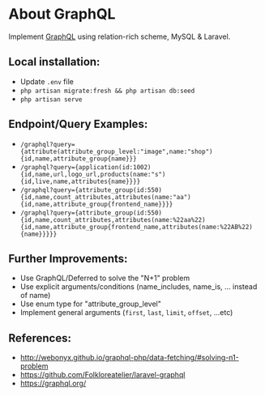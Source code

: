# About GraphQL

Implement [GraphQL](https://graphql.org/) using relation-rich scheme, MySQL & Laravel.

## Local installation:
- Update `.env` file
- `php artisan migrate:fresh && php artisan db:seed`
- `php artisan serve`

## Endpoint/Query Examples:
- `/graphql?query={attribute(attribute_group_level:"image",name:"shop"){id,name,attribute_group{name}}}`
- `/graphql?query={application(id:1002){id,name,url,logo_url,products(name:"s"){id,live,name,attributes{name}}}}`
- `/graphql?query={attribute_group(id:550){id,name,count_attributes,attributes(name:"aa"){id,name,attribute_group{frontend_name}}}}`
- `/graphql?query={attribute_group(id:550){id,name,count_attributes,attributes(name:%22aa%22){id,name,attribute_group{frontend_name,attributes(name:%22AB%22){name}}}}}`


## Further Improvements:
- Use GraphQL/Deferred to solve the "N+1" problem
- Use explicit arguments/conditions (name_includes, name_is, ... instead of name)
- Use enum type for "attribute_group_level"
- Implement general arguments (`first`, `last`, `limit`, `offset`, ...etc)

## References:
- http://webonyx.github.io/graphql-php/data-fetching/#solving-n1-problem
- https://github.com/Folkloreatelier/laravel-graphql
- https://graphql.org/
